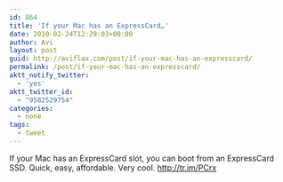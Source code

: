 ```yaml
---
id: 864
title: 'If your Mac has an ExpressCard…'
date: 2010-02-24T12:29:03+00:00
author: Avi
layout: post
guid: http://aviflax.com/post/if-your-mac-has-an-expresscard/
permalink: /post/if-your-mac-has-an-expresscard/
aktt_notify_twitter:
  - 'yes'
aktt_twitter_id:
  - "9582529754"
categories:
  - none
tags:
  - tweet
---
```

If your Mac has an ExpressCard slot, you can boot from an ExpressCard SSD. Quick, easy, affordable. Very cool. <a href="http://tr.im/PCrx" rel="nofollow">http://tr.im/PCrx</a>